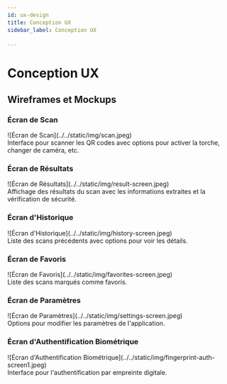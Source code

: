 ```yaml
---
id: ux-design
title: Conception UX
sidebar_label: Conception UX

---
```


# Conception UX

## Wireframes et Mockups

### Écran de Scan

<div class="centered-image" align="center centered-image  ">
![Écran de Scan](../../static/img/scan.jpeg)
  
</div>
Interface pour scanner les QR codes avec options pour activer la torche, changer de caméra, etc.

### Écran de Résultats
<div class="centered-image" align="center centered-image  ">
![Écran de Résultats](../../static/img/result-screen.jpeg)

  
</div>
Affichage des résultats du scan avec les informations extraites et la vérification de sécurité.

### Écran d'Historique
<div class="centered-image" align="center centered-image  ">
![Écran d'Historique](../../static/img/history-screen.jpeg)
  
</div>
Liste des scans précédents avec options pour voir les détails.

### Écran de Favoris
<div class="centered-image" align="center centered-image  ">
![Écran de Favoris](../../static/img/favorites-screen.jpeg)
  
</div>
Liste des scans marqués comme favoris.

### Écran de Paramètres
<div class="centered-image" align="center centered-image  ">
![Écran de Paramètres](../../static/img/settings-screen.jpeg)
  
</div>
Options pour modifier les paramètres de l'application.

### Écran d'Authentification Biométrique
<div class="centered-image" align="center centered-image  ">
![Écran d'Authentification Biométrique](../../static/img/fingerprint-auth-screen1.jpeg)
  
</div>
Interface pour l'authentification par empreinte digitale.